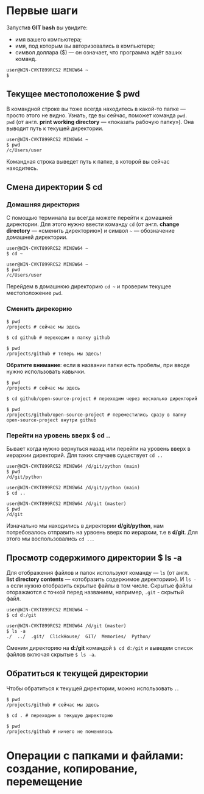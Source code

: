 # Первые шаги

Запустив **GIT bash** вы увидите:  
* имя вашего компьютера;  
* имя, под которым вы авторизовались в компьютере;  
* символ доллара ($) — он означает, что программа ждёт ваших команд.  

```Shell
user@WIN-CVKT899RCS2 MINGW64 ~
$
```

## Текущее местоположение $ pwd

В командной строке вы тоже всегда находитесь в какой-то папке — просто этого не видно. Узнать, где вы сейчас, поможет команда ```pwd```.   
```pwd``` (от англ. **print working directory** — «показать рабочую папку»). Она выводит путь к текущей директории.  

```Shell
user@WIN-CVKT899RCS2 MINGW64 ~
$ pwd
/c/Users/user
```

Командная строка выведет путь к папке, в которой вы сейчас находитесь.  

## Смена директории $ cd  

### Домашняя директория
С помощью терминала вы всегда можете перейти к домашней директории. Для этого нужно ввести команду ```cd``` (от англ. **change directory** — «сменить директорию») и символ ```~``` — обозначение домашней директории.  

```Shell
user@WIN-CVKT899RCS2 MINGW64 ~
$ cd ~  

user@WIN-CVKT899RCS2 MINGW64 ~
$ pwd
/c/Users/user
```
Перейдем в домашнюю директорию ```cd ~``` и проверим текущее местоположение ```pwd```.  

### Сменить дирекорию  

```Shell
$ pwd
/projects # сейчас мы здесь

$ cd github # переходим в папку github

$ pwd
/projects/github # теперь мы здесь! 
```
**Обратите внимание**: если в названии папки есть пробелы, при вводе нужно использовать кавычки.

```Shell
$ pwd
/projects # сейчас мы здесь

$ cd github/open-source-project # переходим через несколько директорий

$ pwd
/projects/github/open-source-project # переместились сразу в папку open-source-project внутри github
```

### Перейти на уровень вверх $ cd ..  
Бывает когда нужно вернуться назад или перейти на уровень вверх в иерархии директорий. Для таких случаев существует ```cd ..```

```Shell
user@WIN-CVKT899RCS2 MINGW64 /d/git/python (main)
$ pwd
/d/git/python

user@WIN-CVKT899RCS2 MINGW64 /d/git/python (main)
$ cd ..

user@WIN-CVKT899RCS2 MINGW64 /d/git (master)
$ pwd
/d/git
```
Изначально мы находились в директории **d/git/python**, нам потребовалось отправить на урвоень вверх по иерархии, т.е в **d/git**. Для этого мы воспользовались ```cd ..```.  

## Просмотр содержимого директории $ ls -a

Для отображения файлов и папок используют команду — ```ls``` (от англ. **list directory contents** — «отобразить содержимое директории»). И ```ls -a``` если нужно отобразить скрытые файлы в том числе. Скрытые файлы оторажаются с точкой перед названием, например, ```.git``` - скрытый файл.

```Shell
user@WIN-CVKT899RCS2 MINGW64 ~
$ cd d:/git

user@WIN-CVKT899RCS2 MINGW64 /d/git (master)
$ ls -a
./  ../  .git/  ClickHouse/  GIT/  Memories/  Python/
```
Сменим директорию на **d:/git** командой ```$ cd d:/git``` и выведем список файлов включая скрытые ```$ ls -a```.  

## Обратиться к текущей директории
Чтобы обратиться к текущей директории, можно использовать ```.```.  

```Shell
$ pwd
/projects/github # сейчас мы здесь

$ cd . # переходим в текущую директорию

$ pwd
/projects/github # ничего не поменялось 
```

# Операции с папками и файлами: создание, копирование, перемещение